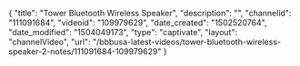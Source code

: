 {
    "title": "Tower Bluetooth Wireless Speaker",
    "description": "",
    "channelid": "111091684",
    "videoid": "109979629",
    "date_created": "1502520764",
    "date_modified": "1504049173",
    "type": "captivate",
    "layout": "channelVideo",
    "url": "\/bbbusa-latest-videos\/tower-bluetooth-wireless-speaker-2-notes\/111091684-109979629"
}